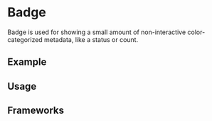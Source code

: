 <script setup>
  import Vue from './vue.md';
  import Elements from './elements.md';
  import React from './react.md';
</script>

# Badge

Badge is used for showing a small amount of non-interactive color-categorized metadata, like a status or count.

<components-status react='released' vue='released' elements='released' />

## Example

<theme-switcher />

<badge-example />

## Usage

<component-design-guidelines name="Warp - Components / Badge" link="https://www.figma.com/file/nkiRpuVu6XRfvY96BA80H8/Components-overview?type=design&node-id=249-11911&mode=design&t=CxdPkiD3C2rBtqKv-0" />

<component-questions />

## Frameworks

<tabs-content> 
  <template #react>
    <react />
  </template>
  <template #vue>
    <vue />
  </template>
  <template #elements>
    <elements />
  </template>
</tabs-content>
